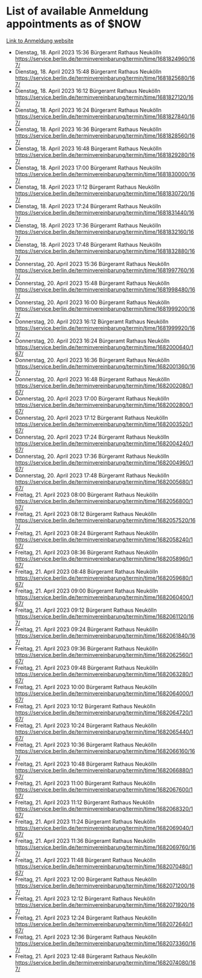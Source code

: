 # List of available Anmeldung appointments as of $NOW
[Link to Anmeldung website](https://service.berlin.de/terminvereinbarung/termin/tag.php?termin=1&anliegen[]=120686&dienstleisterlist=122210,122217,327316,122219,327312,122227,327314,122231,327346,122243,327348,122254,122252,329742,122260,329745,122262,329748,122271,327278,122273,327274,122277,327276,330436,122280,327294,122282,327290,122284,327292,122291,327270,122285,327266,122286,327264,122296,327268,150230,329760,122297,327286,122294,327284,122312,329763,122314,329775,122304,327330,122311,327334,122309,327332,317869,122281,327352,122279,329772,122283,122276,327324,122274,327326,122267,329766,122246,327318,122251,327320,122257,327322,122208,327298,122226,327300&herkunft=http%3A%2F%2Fservice.berlin.de%2Fdienstleistung%2F120686%2F)
- Dienstag, 18. April 2023 15:36 Bürgeramt Rathaus Neukölln https://service.berlin.de/terminvereinbarung/termin/time/1681824960/167/
- Dienstag, 18. April 2023 15:48 Bürgeramt Rathaus Neukölln https://service.berlin.de/terminvereinbarung/termin/time/1681825680/167/
- Dienstag, 18. April 2023 16:12 Bürgeramt Rathaus Neukölln https://service.berlin.de/terminvereinbarung/termin/time/1681827120/167/
- Dienstag, 18. April 2023 16:24 Bürgeramt Rathaus Neukölln https://service.berlin.de/terminvereinbarung/termin/time/1681827840/167/
- Dienstag, 18. April 2023 16:36 Bürgeramt Rathaus Neukölln https://service.berlin.de/terminvereinbarung/termin/time/1681828560/167/
- Dienstag, 18. April 2023 16:48 Bürgeramt Rathaus Neukölln https://service.berlin.de/terminvereinbarung/termin/time/1681829280/167/
- Dienstag, 18. April 2023 17:00 Bürgeramt Rathaus Neukölln https://service.berlin.de/terminvereinbarung/termin/time/1681830000/167/
- Dienstag, 18. April 2023 17:12 Bürgeramt Rathaus Neukölln https://service.berlin.de/terminvereinbarung/termin/time/1681830720/167/
- Dienstag, 18. April 2023 17:24 Bürgeramt Rathaus Neukölln https://service.berlin.de/terminvereinbarung/termin/time/1681831440/167/
- Dienstag, 18. April 2023 17:36 Bürgeramt Rathaus Neukölln https://service.berlin.de/terminvereinbarung/termin/time/1681832160/167/
- Dienstag, 18. April 2023 17:48 Bürgeramt Rathaus Neukölln https://service.berlin.de/terminvereinbarung/termin/time/1681832880/167/
- Donnerstag, 20. April 2023 15:36 Bürgeramt Rathaus Neukölln https://service.berlin.de/terminvereinbarung/termin/time/1681997760/167/
- Donnerstag, 20. April 2023 15:48 Bürgeramt Rathaus Neukölln https://service.berlin.de/terminvereinbarung/termin/time/1681998480/167/
- Donnerstag, 20. April 2023 16:00 Bürgeramt Rathaus Neukölln https://service.berlin.de/terminvereinbarung/termin/time/1681999200/167/
- Donnerstag, 20. April 2023 16:12 Bürgeramt Rathaus Neukölln https://service.berlin.de/terminvereinbarung/termin/time/1681999920/167/
- Donnerstag, 20. April 2023 16:24 Bürgeramt Rathaus Neukölln https://service.berlin.de/terminvereinbarung/termin/time/1682000640/167/
- Donnerstag, 20. April 2023 16:36 Bürgeramt Rathaus Neukölln https://service.berlin.de/terminvereinbarung/termin/time/1682001360/167/
- Donnerstag, 20. April 2023 16:48 Bürgeramt Rathaus Neukölln https://service.berlin.de/terminvereinbarung/termin/time/1682002080/167/
- Donnerstag, 20. April 2023 17:00 Bürgeramt Rathaus Neukölln https://service.berlin.de/terminvereinbarung/termin/time/1682002800/167/
- Donnerstag, 20. April 2023 17:12 Bürgeramt Rathaus Neukölln https://service.berlin.de/terminvereinbarung/termin/time/1682003520/167/
- Donnerstag, 20. April 2023 17:24 Bürgeramt Rathaus Neukölln https://service.berlin.de/terminvereinbarung/termin/time/1682004240/167/
- Donnerstag, 20. April 2023 17:36 Bürgeramt Rathaus Neukölln https://service.berlin.de/terminvereinbarung/termin/time/1682004960/167/
- Donnerstag, 20. April 2023 17:48 Bürgeramt Rathaus Neukölln https://service.berlin.de/terminvereinbarung/termin/time/1682005680/167/
- Freitag, 21. April 2023 08:00 Bürgeramt Rathaus Neukölln https://service.berlin.de/terminvereinbarung/termin/time/1682056800/167/
- Freitag, 21. April 2023 08:12 Bürgeramt Rathaus Neukölln https://service.berlin.de/terminvereinbarung/termin/time/1682057520/167/
- Freitag, 21. April 2023 08:24 Bürgeramt Rathaus Neukölln https://service.berlin.de/terminvereinbarung/termin/time/1682058240/167/
- Freitag, 21. April 2023 08:36 Bürgeramt Rathaus Neukölln https://service.berlin.de/terminvereinbarung/termin/time/1682058960/167/
- Freitag, 21. April 2023 08:48 Bürgeramt Rathaus Neukölln https://service.berlin.de/terminvereinbarung/termin/time/1682059680/167/
- Freitag, 21. April 2023 09:00 Bürgeramt Rathaus Neukölln https://service.berlin.de/terminvereinbarung/termin/time/1682060400/167/
- Freitag, 21. April 2023 09:12 Bürgeramt Rathaus Neukölln https://service.berlin.de/terminvereinbarung/termin/time/1682061120/167/
- Freitag, 21. April 2023 09:24 Bürgeramt Rathaus Neukölln https://service.berlin.de/terminvereinbarung/termin/time/1682061840/167/
- Freitag, 21. April 2023 09:36 Bürgeramt Rathaus Neukölln https://service.berlin.de/terminvereinbarung/termin/time/1682062560/167/
- Freitag, 21. April 2023 09:48 Bürgeramt Rathaus Neukölln https://service.berlin.de/terminvereinbarung/termin/time/1682063280/167/
- Freitag, 21. April 2023 10:00 Bürgeramt Rathaus Neukölln https://service.berlin.de/terminvereinbarung/termin/time/1682064000/167/
- Freitag, 21. April 2023 10:12 Bürgeramt Rathaus Neukölln https://service.berlin.de/terminvereinbarung/termin/time/1682064720/167/
- Freitag, 21. April 2023 10:24 Bürgeramt Rathaus Neukölln https://service.berlin.de/terminvereinbarung/termin/time/1682065440/167/
- Freitag, 21. April 2023 10:36 Bürgeramt Rathaus Neukölln https://service.berlin.de/terminvereinbarung/termin/time/1682066160/167/
- Freitag, 21. April 2023 10:48 Bürgeramt Rathaus Neukölln https://service.berlin.de/terminvereinbarung/termin/time/1682066880/167/
- Freitag, 21. April 2023 11:00 Bürgeramt Rathaus Neukölln https://service.berlin.de/terminvereinbarung/termin/time/1682067600/167/
- Freitag, 21. April 2023 11:12 Bürgeramt Rathaus Neukölln https://service.berlin.de/terminvereinbarung/termin/time/1682068320/167/
- Freitag, 21. April 2023 11:24 Bürgeramt Rathaus Neukölln https://service.berlin.de/terminvereinbarung/termin/time/1682069040/167/
- Freitag, 21. April 2023 11:36 Bürgeramt Rathaus Neukölln https://service.berlin.de/terminvereinbarung/termin/time/1682069760/167/
- Freitag, 21. April 2023 11:48 Bürgeramt Rathaus Neukölln https://service.berlin.de/terminvereinbarung/termin/time/1682070480/167/
- Freitag, 21. April 2023 12:00 Bürgeramt Rathaus Neukölln https://service.berlin.de/terminvereinbarung/termin/time/1682071200/167/
- Freitag, 21. April 2023 12:12 Bürgeramt Rathaus Neukölln https://service.berlin.de/terminvereinbarung/termin/time/1682071920/167/
- Freitag, 21. April 2023 12:24 Bürgeramt Rathaus Neukölln https://service.berlin.de/terminvereinbarung/termin/time/1682072640/167/
- Freitag, 21. April 2023 12:36 Bürgeramt Rathaus Neukölln https://service.berlin.de/terminvereinbarung/termin/time/1682073360/167/
- Freitag, 21. April 2023 12:48 Bürgeramt Rathaus Neukölln https://service.berlin.de/terminvereinbarung/termin/time/1682074080/167/

